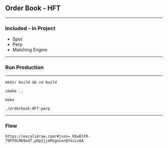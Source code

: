 ## Order Book - HFT

----
### Included - In Project

- Spot
- Perp
- Matching Engine
-------------------
### Run Production 

---
```shell
mkdir build && cd build
```

```shell
cmake ..
```

```shell
make
```
```shell
./orderbook-HFT-perp
```

---

### Flow

```shell
https://excalidraw.com/#json=_REwDlFR-79PfOLR69odT,pOp2jjoM1gnxxnQYacLv6A
```
